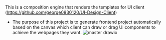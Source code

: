 This is a composition engine that renders the templates for UI client (https://github.com/george0830120/UI-Design-Client)
- The purpose of this project is to generate frontend project automatically based on the canvas which client can draw or drag UI components to achieve the webpages they want.
![master drawio](https://github.com/user-attachments/assets/8fc1d6d6-b811-4a7a-94d5-3dd1b63bea9b)
